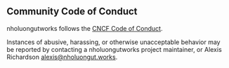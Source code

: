 ## Community Code of Conduct

nholuongutworks follows the [CNCF Code of Conduct](https://github.com/cncf/foundation/blob/master/code-of-conduct.md).

Instances of abusive, harassing, or otherwise unacceptable behavior
may be reported by contacting a nholuongutworks project maintainer, or
Alexis Richardson alexis@nholuongut.works.

